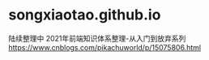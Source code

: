 # songxiaotao.github.io
 陆续整理中
 2021年前端知识体系整理-从入门到放弃系列
 https://www.cnblogs.com/pikachuworld/p/15075806.html


